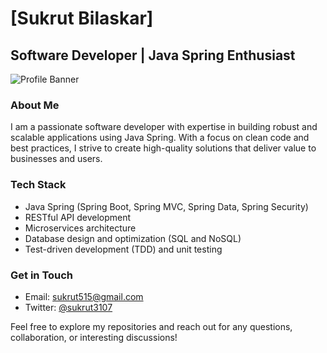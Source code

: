 # [Sukrut Bilaskar]

## Software Developer | Java Spring Enthusiast

![Profile Banner](https://www.google.com/url?sa=i&url=https%3A%2F%2Fcommons.wikimedia.org%2Fwiki%2FFile%3ASpring_Framework_Logo_2018.svg&psig=AOvVaw2Oq_ot6MQYPwuz9NquM3jr&ust=1686411859817000&source=images&cd=vfe&ved=0CBEQjRxqFwoTCIC8v-_Dtv8CFQAAAAAdAAAAABAE)

### About Me
I am a passionate software developer with expertise in building robust and scalable applications using Java Spring. With a focus on clean code and best practices, I strive to create high-quality solutions that deliver value to businesses and users.

### Tech Stack
- Java Spring (Spring Boot, Spring MVC, Spring Data, Spring Security)
- RESTful API development
- Microservices architecture
- Database design and optimization (SQL and NoSQL)
- Test-driven development (TDD) and unit testing



### Get in Touch
- Email: [sukrut515@gmail.com](mailto:youremail@example.com)
- Twitter: [@sukrut3107](https://twitter.com/wiz_kid31)

Feel free to explore my repositories and reach out for any questions, collaboration, or interesting discussions!
